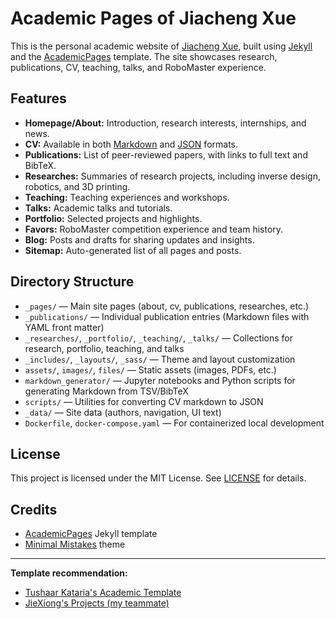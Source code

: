 # Academic Pages of Jiacheng Xue

This is the personal academic website of [Jiacheng Xue](), built using [Jekyll](https://jekyllrb.com/) and the [AcademicPages](https://github.com/academicpages/academicpages.github.io) template. The site showcases research, publications, CV, teaching, talks, and RoboMaster experience.

## Features

- **Homepage/About:** Introduction, research interests, internships, and news.
- **CV:** Available in both [Markdown](/cv/) and [JSON](/cv-json/) formats.
- **Publications:** List of peer-reviewed papers, with links to full text and BibTeX.
- **Researches:** Summaries of research projects, including inverse design, robotics, and 3D printing.
- **Teaching:** Teaching experiences and workshops.
- **Talks:** Academic talks and tutorials.
- **Portfolio:** Selected projects and highlights.
- **Favors:** RoboMaster competition experience and team history.
- **Blog:** Posts and drafts for sharing updates and insights.
- **Sitemap:** Auto-generated list of all pages and posts.

## Directory Structure

- `_pages/` — Main site pages (about, cv, publications, researches, etc.)
- `_publications/` — Individual publication entries (Markdown files with YAML front matter)
- `_researches/`, `_portfolio/`, `_teaching/`, `_talks/` — Collections for research, portfolio, teaching, and talks
- `_includes/`, `_layouts/`, `_sass/` — Theme and layout customization
- `assets/`, `images/`, `files/` — Static assets (images, PDFs, etc.)
- `markdown_generator/` — Jupyter notebooks and Python scripts for generating Markdown from TSV/BibTeX
- `scripts/` — Utilities for converting CV markdown to JSON
- `_data/` — Site data (authors, navigation, UI text)
- `Dockerfile`, `docker-compose.yaml` — For containerized local development

## License

This project is licensed under the MIT License. See [LICENSE](LICENSE) for details.

## Credits

- [AcademicPages](https://github.com/academicpages/academicpages.github.io) Jekyll template
- [Minimal Mistakes](https://github.com/mmistakes/minimal-mistakes) theme

---

**Template recommendation:**  
- [Tushaar Kataria's Academic Template](https://tushaarkataria.github.io/)
- [JieXiong's Projects (my teammate)](https://jedauditore2.github.io//projects/)